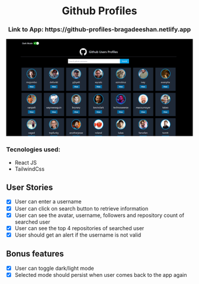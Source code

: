 <h1 align=center >Github Profiles</h1>

<h3 align=center>Link to App: https://github-profiles-bragadeeshan.netlify.app </h3>
<p align=center>
  <img src="assets/assetSS.png" width=800px />
</p>


### Tecnologies used:
- React JS
- TailwindCss

## User Stories

-   [x] User can enter a username
-   [x] User can click on search button to retrieve information
-   [x] User can see the avatar, username, followers and repository count of searched user
-   [x] User can see the top 4 repositories of searched user
-   [x] User should get an alert if the username is not valid

## Bonus features
-  [x] User can toggle dark/light mode
-  [x] Selected mode should persist when user comes back to the app again
